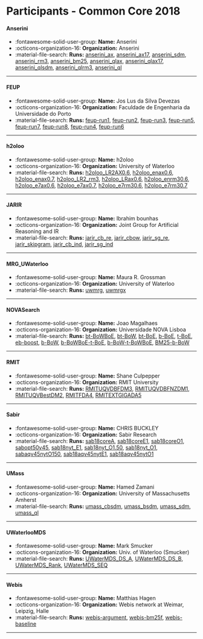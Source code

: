 # Participants - Common Core 2018 

#### Anserini 
 - :fontawesome-solid-user-group: **Name:** Anserini 
 - :octicons-organization-16: **Organization:** Anserini 
 - :material-file-search: **Runs:** [anserini_ax](./runs.md#anserini_ax), [anserini_ax17](./runs.md#anserini_ax17), [anserini_sdm](./runs.md#anserini_sdm), [anserini_rm3](./runs.md#anserini_rm3), [anserini_bm25](./runs.md#anserini_bm25), [anserini_qlax](./runs.md#anserini_qlax), [anserini_qlax17](./runs.md#anserini_qlax17), [anserini_qlsdm](./runs.md#anserini_qlsdm), [anserini_qlrm3](./runs.md#anserini_qlrm3), [anserini_ql](./runs.md#anserini_ql) 

---
#### FEUP 
 - :fontawesome-solid-user-group: **Name:** Jos Lus da Silva Devezas 
 - :octicons-organization-16: **Organization:** Faculdade de Engenharia da Universidade do Porto  
 - :material-file-search: **Runs:** [feup-run1](./runs.md#feup-run1), [feup-run2](./runs.md#feup-run2), [feup-run3](./runs.md#feup-run3), [feup-run5](./runs.md#feup-run5), [feup-run7](./runs.md#feup-run7), [feup-run8](./runs.md#feup-run8), [feup-run4](./runs.md#feup-run4), [feup-run6](./runs.md#feup-run6) 

---
#### h2oloo 
 - :fontawesome-solid-user-group: **Name:** h2oloo 
 - :octicons-organization-16: **Organization:** University of Waterloo 
 - :material-file-search: **Runs:** [h2oloo_LR2AX0.6](./runs.md#h2oloo_lr2ax0.6), [h2oloo_enax0.6](./runs.md#h2oloo_enax0.6), [h2oloo_enax0.7](./runs.md#h2oloo_enax0.7), [h2oloo_LR2_rm3](./runs.md#h2oloo_lr2_rm3), [h2oloo_LRax0.6](./runs.md#h2oloo_lrax0.6), [h2oloo_enrm30.6](./runs.md#h2oloo_enrm30.6), [h2oloo_e7ax0.6](./runs.md#h2oloo_e7ax0.6), [h2oloo_e7ax0.7](./runs.md#h2oloo_e7ax0.7), [h2oloo_e7rm30.6](./runs.md#h2oloo_e7rm30.6), [h2oloo_e7rm30.7](./runs.md#h2oloo_e7rm30.7) 

---
#### JARIR 
 - :fontawesome-solid-user-group: **Name:** Ibrahim bounhas 
 - :octicons-organization-16: **Organization:** Joint Group for Artificial Reasoning  and IR 
 - :material-file-search: **Runs:** [jarir_cb_re](./runs.md#jarir_cb_re), [jarir_cbow](./runs.md#jarir_cbow), [jarir_sg_re](./runs.md#jarir_sg_re), [jarir_skipgram](./runs.md#jarir_skipgram), [jarir_cb_ind](./runs.md#jarir_cb_ind), [jarir_sg_ind](./runs.md#jarir_sg_ind) 

---
#### MRG_UWaterloo 
 - :fontawesome-solid-user-group: **Name:** Maura R. Grossman 
 - :octicons-organization-16: **Organization:** University of Waterloo 
 - :material-file-search: **Runs:** [uwmrg](./runs.md#uwmrg), [uwmrgx](./runs.md#uwmrgx) 

---
#### NOVASearch 
 - :fontawesome-solid-user-group: **Name:** Joao Magalhaes 
 - :octicons-organization-16: **Organization:** Universidade NOVA Lisboa 
 - :material-file-search: **Runs:** [bt-BoWBoE](./runs.md#bt-bowboe), [bt-BoW](./runs.md#bt-bow), [bt-BoE](./runs.md#bt-boe), [b-BoE](./runs.md#b-boe), [t-BoE](./runs.md#t-boe), [eb-boost](./runs.md#eb-boost), [b-BoW](./runs.md#b-bow), [b-BoWBoE-t-BoE](./runs.md#b-bowboe-t-boe), [b-BoW-t-BoWBoE](./runs.md#b-bow-t-bowboe), [BM25-b-BoW](./runs.md#bm25-b-bow) 

---
#### RMIT 
 - :fontawesome-solid-user-group: **Name:** Shane Culpepper 
 - :octicons-organization-16: **Organization:** RMIT University 
 - :material-file-search: **Runs:** [RMITUQVDBFDM3](./runs.md#rmituqvdbfdm3), [RMITUQVDBFNZDM1](./runs.md#rmituqvdbfnzdm1), [RMITUQVBestDM2](./runs.md#rmituqvbestdm2), [RMITFDA4](./runs.md#rmitfda4), [RMITEXTGIGADA5](./runs.md#rmitextgigada5) 

---
#### Sabir 
 - :fontawesome-solid-user-group: **Name:** CHRIS BUCKLEY 
 - :octicons-organization-16: **Organization:** Sabir Research 
 - :material-file-search: **Runs:** [sab18coreA](./runs.md#sab18corea), [sab18coreE1](./runs.md#sab18coree1), [sab18coreO1](./runs.md#sab18coreo1), [sabopt50v45](./runs.md#sabopt50v45), [sab18nyt_E1](./runs.md#sab18nyt_e1), [sab18nyt_O1.50](./runs.md#sab18nyt_o1.50), [sab18nyt_O1](./runs.md#sab18nyt_o1), [sabaqv45nytO150](./runs.md#sabaqv45nyto150), [sab18aqv45nytE1](./runs.md#sab18aqv45nyte1), [sab18aqv45nytO1](./runs.md#sab18aqv45nyto1) 

---
#### UMass 
 - :fontawesome-solid-user-group: **Name:** Hamed Zamani 
 - :octicons-organization-16: **Organization:** University of Massachusetts Amherst 
 - :material-file-search: **Runs:** [umass_cbsdm](./runs.md#umass_cbsdm), [umass_bsdm](./runs.md#umass_bsdm), [umass_sdm](./runs.md#umass_sdm), [umass_ql](./runs.md#umass_ql) 

---
#### UWaterlooMDS 
 - :fontawesome-solid-user-group: **Name:** Mark Smucker 
 - :octicons-organization-16: **Organization:** Univ. of Waterloo (Smucker) 
 - :material-file-search: **Runs:** [UWaterMDS_DS_A](./runs.md#uwatermds_ds_a), [UWaterMDS_DS_B](./runs.md#uwatermds_ds_b), [UWaterMDS_Rank](./runs.md#uwatermds_rank), [UWaterMDS_SEQ](./runs.md#uwatermds_seq) 

---
#### Webis 
 - :fontawesome-solid-user-group: **Name:** Matthias Hagen 
 - :octicons-organization-16: **Organization:** Webis network at Weimar, Leipzig, Halle 
 - :material-file-search: **Runs:** [webis-argument](./runs.md#webis-argument), [webis-bm25f](./runs.md#webis-bm25f), [webis-baseline](./runs.md#webis-baseline) 

---
